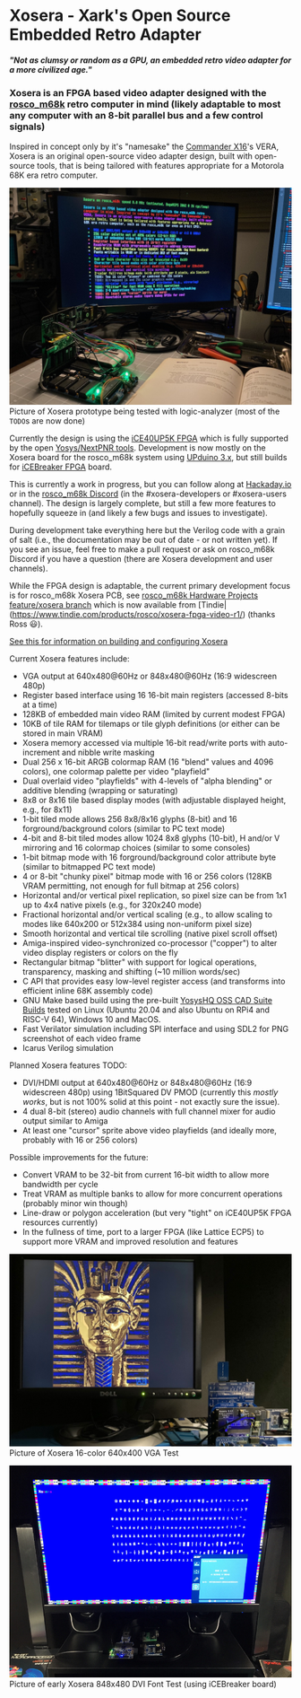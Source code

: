 # Xosera - Xark's Open Source Embedded Retro Adapter

##### _"Not as clumsy or random as a GPU, an embedded retro video adapter for a more civilized age."_

### Xosera is an FPGA based video adapter designed with the [rosco_m68k](https://github.com/rosco-m68k/rosco_m68k) retro computer in mind (likely adaptable to most any computer with an 8-bit parallel bus and a few control signals)

Inspired in concept only by it's "namesake" the [Commander X16](https://www.commanderx16.com/)'s VERA, Xosera is an original open-source video adapter design, built with open-source tools, that is being tailored with features appropriate for a Motorola 68K era retro computer.

![Xosera prototype board in rosco_m68k](pics/Xosera_rosco_m68k_board.jpg)  
Picture of Xosera prototype being tested with logic-analyzer (most of the `TODO`s are now done)

Currently the design is using the [iCE40UP5K FPGA](https://www.latticesemi.com/en/Products/FPGAandCPLD/iCE40UltraPlus) which is fully supported by the open [Yosys/NextPNR tools](https://github.com/YosysHQ).  Development is now mostly on the Xosera board for the rosco_m68k system using [UPduino 3.x](https://github.com/tinyvision-ai-inc/UPduino-v3.0), but still builds for [iCEBreaker FPGA](https://github.com/icebreaker-fpga/icebreaker) board.

This is currently a work in progress, but you can follow along at [Hackaday.io](https://hackaday.io/Xark) or in the [rosco_m68k Discord](https://rosco-m68k.com/docs) (in the #xosera-developers or #xosera-users channel).  The design is largely complete, but still a few more features to hopefully squeeze in (and likely a few bugs and issues to investigate).

During development take everything here but the Verilog code with a grain of salt (i.e., the documentation may be out of date - or not written yet).  If you see an issue, feel free to make a pull request or ask on rosco_m68k Discord if you have a question (there are Xosera development and user channels).

While the FPGA design is adaptable, the current primary development focus is for rosco_m68k Xosera PCB, see [rosco_m68k Hardware Projects feature/xosera branch](https://github.com/rosco-m68k/hardware-projects/tree/feature/xosera) which is now available from [Tindie|(<https://www.tindie.com/products/rosco/xosera-fpga-video-r1/>) (thanks Ross 😃).

[See this for information on building and configuring Xosera](BUILDING.md)

Current Xosera features include:

* VGA output at 640x480@60Hz or 848x480@60Hz (16:9 widescreen 480p)
* Register based interface using 16 16-bit main registers (accessed 8-bits at a time)
* 128KB of embedded main video RAM (limited by current modest FPGA)
* 10KB of tile RAM for tilemaps or tile glyph definitions (or either can be stored in main VRAM)
* Xosera memory accessed via multiple 16-bit read/write ports with auto-increment and nibble write masking
* Dual 256 x 16-bit ARGB colormap RAM (16 "blend" values and 4096 colors), one colormap palette per video "playfield"
* Dual overlaid video "playfields" with 4-levels of "alpha blending" or additive blending (wrapping or saturating)
* 8x8 or 8x16 tile based display modes (with adjustable displayed height, e.g., for 8x11)
* 1-bit tiled mode allows 256 8x8/8x16 glyphs (8-bit) and 16 forground/background colors (similar to PC text mode)
* 4-bit and 8-bit tiled modes allow 1024 8x8 glyphs (10-bit), H and/or V mirroring and 16 colormap choices (similar to some consoles)
* 1-bit bitmap mode with 16 forground/background color attribute byte (similar to bitmapped PC text mode)
* 4 or 8-bit "chunky pixel" bitmap mode with 16 or 256 colors (128KB VRAM permitting, not enough for full bitmap at 256 colors)
* Horizontal and/or vertical pixel replication, so pixel size can be from 1x1 up to 4x4 native pixels (e.g., for 320x240 mode)
* Fractional horizontal and/or vertical scaling (e.g., to allow scaling to modes like 640x200 or 512x384 using non-uniform pixel size)
* Smooth horizontal and vertical tile scrolling (native pixel scroll offset)
* Amiga-inspired video-synchronized co-processor ("copper") to alter video display registers or colors on the fly
* Rectangular bitmap "blitter" with support for logical operations, transparency, masking and shifting (~10 million words/sec)
* C API that provides easy low-level register access (and transforms into efficient inline 68K assembly code)
* GNU Make based build using the pre-built [YosysHQ OSS CAD Suite Builds](https://github.com/YosysHQ/oss-cad-suite-build/releases/latest) tested on Linux (Ubuntu 20.04 and also Ubuntu on RPi4 and RISC-V 64), Windows 10 and MacOS.
* Fast Verilator simulation including SPI interface and using SDL2 for PNG screenshot of each video frame
* Icarus Verilog simulation

Planned Xosera features TODO:

* DVI/HDMI output at 640x480@60Hz or 848x480@60Hz (16:9 widescreen 480p) using 1BitSquared DV PMOD (currently this _mostly works_, but is not 100% solid at this point - not exactly sure the issue).
* 4 dual 8-bit (stereo) audio channels with full channel mixer for audio output similar to Amiga
* At least one "cursor" sprite above video playfields (and ideally more, probably with 16 or 256 colors)

Possible improvements for the future:

* Convert VRAM to be 32-bit from current 16-bit width to allow more bandwidth per cycle
* Treat VRAM as multiple banks to allow for more concurrent operations (probably minor win though)
* Line-draw or polygon acceleration (but very "tight" on iCE40UP5K FPGA resources currently)
* In the fullness of time, port to a larger FPGA (like Lattice ECP5) to support more VRAM and improved resolution and features

![Xosera 16-color 640x400 VGA Test](pics/Xosera_16_color_test.jpg)  
Picture of Xosera 16-color 640x400 VGA Test

![Early Xosera 848x480 DVI Font Test](pics/XoseraTest_848x480_DVI.jpg)  
Picture of early Xosera 848x480 DVI Font Test (using iCEBreaker board)
